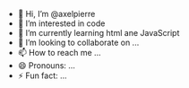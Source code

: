 - 👋 Hi, I’m @axelpierre
- 👀 I’m interested in code
- 🌱 I’m currently learning html ane JavaScript
- 💞️ I’m looking to collaborate on ...
- 📫 How to reach me ...
- 😄 Pronouns: ...
- ⚡ Fun fact: ...

<!---
axelpierre/axelpierre is a ✨ special ✨ repository because its `README.md` (this file) appears on your GitHub profile.
You can click the Preview link to take a look at your changes.
--->
